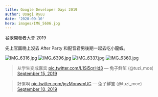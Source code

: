 ```yaml
---
title: Google Developer Days 2019
author: Usagi Ryuu
date: '2020-09-10'
hero: images/IMG_5606.jpg
---
```

谷歌開發者大會 2019 

先上官圖晚上沒去 After Party 和配音君男後期一起去吃小龍蝦。

![IMG_6316.jpg](https://i.loli.net/2020/11/05/fzWgE5yb1aMXKJo.jpg)
![IMG_6396.jpg](https://i.loli.net/2020/11/05/1RsrjGQx7YqU6Lg.jpg)
![IMG_6337.jpg](https://i.loli.net/2020/11/05/8bkoVHyGjKmUT3F.jpg)
![IMG_6360.jpg](https://i.loli.net/2020/11/05/MDgCnf4SUzdeqZ2.jpg)

> 从学生变成嘉宾 [pic.twitter.com/L1Si5qrHd3](https://t.co/L1Si5qrHd3)
> &mdash; 兔子鮮笙 (@tuzi_moe) [September 15, 2019](https://twitter.com/tuzi_moe/status/1173080145969549312?ref_src=twsrc%5Etfw)


> 好累啊 [pic.twitter.com/jgzMonwmUC](https://t.co/jgzMonwmUC)
> &mdash; 兔子鮮笙 (@tuzi_moe) [September 10, 2019](https://twitter.com/tuzi_moe/status/1171358188907548673?ref_src=twsrc%5Etfw)
